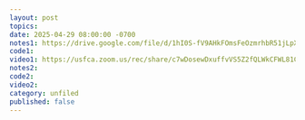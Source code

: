 ```yaml
---
layout: post
topics: 
date: 2025-04-29 08:00:00 -0700
notes1: https://drive.google.com/file/d/1hI0S-fV9AHkFOmsFeOzmrhbR51jLpXQF/view?usp=sharing
code1: 
video1: https://usfca.zoom.us/rec/share/c7wDosewDxuffvVS5Z2fQLWkCFWL81CvPXjuiy-jm3WR_-vSvKwmI8kpzcBpBMpe.xy2MuS-7z49rBrE8
notes2: 
code2: 
video2: 
category: unfiled
published: false
---
```

